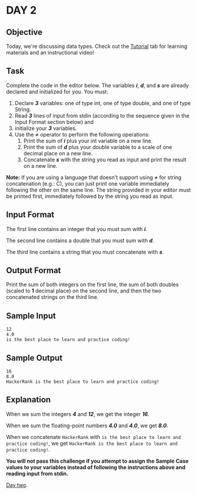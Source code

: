 # DAY 2
## Objective
Today, we're discussing data types. Check out the 
[Tutorial](https://www.hackerrank.com/challenges/30-data-types/tutorial) tab for learning materials and an instructional
video!

## Task
Complete the code in the editor below. The variables _**i**_, _**d**_, and _**s**_ are already declared and initialized 
for you. You must:

1. Declare _**3**_ variables: one of type int, one of type double, and one of type String.
2. Read _**3**_ lines of input from stdin (according to the sequence given in the Input Format section below) and 
3. initialize your _**3**_ variables.
3. Use the _**+**_ operator to perform the following operations:
    1. Print the sum of _**i**_ plus your int variable on a new line.
    2. Print the sum of _**d**_ plus your double variable to a scale of one decimal place on a new line.
    3. Concatenate _**s**_ with the string you read as input and print the result on a new line.

**Note:** If you are using a language that doesn't support using  _**+**_ for string concatenation (e.g.: C), you can 
just print one variable immediately following the other on the same line. The string provided in your editor must be printed first, immediately followed by the string you read as input.

## Input Format

The first line contains an integer that you must sum with _**i**_.

The second line contains a double that you must sum with _**d**_.

The third line contains a string that you must concatenate with _**s**_.

## Output Format

Print the sum of both integers on the first line, the sum of both doubles (scaled to **1** decimal place) on the second 
line, and then the two concatenated strings on the third line.

## Sample Input
```
12
4.0
is the best place to learn and practice coding!
```

## Sample Output
```
16
8.0
HackerRank is the best place to learn and practice coding!
```

## Explanation

When we sum the integers _**4**_ and _**12**_, we get the integer _**16**_.

When we sum the floating-point numbers _**4.0**_ and _**4.0**_, we get _**8.0**_.

When we concatenate ``HackerRank`` with ``is the best place to learn and practice coding!``, we get 
``HackerRank is the best place to learn and practice coding!``.

**You will not pass this challenge if you attempt to assign the Sample Case values to your variables instead of 
following the instructions above and reading input from stdin.**

[Day two](https://www.hackerrank.com/challenges/30-data-types/problem?isFullScreen=true).